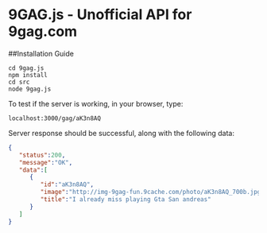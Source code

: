 # 9GAG.js - Unofficial API for 9gag.com
##Installation Guide
```shell
cd 9gag.js
npm install
cd src
node 9gag.js
```
To test if the server is working, in your browser, type: 
```
localhost:3000/gag/aK3n8AQ
```
Server response should be successful, along with the following data:
```json
{  
   "status":200,
   "message":"OK",
   "data":[  
      {  
         "id":"aK3n8AQ",
         "image":"http://img-9gag-fun.9cache.com/photo/aK3n8AQ_700b.jpg",
         "title":"I already miss playing Gta San andreas"
      }
   ]
}
```
